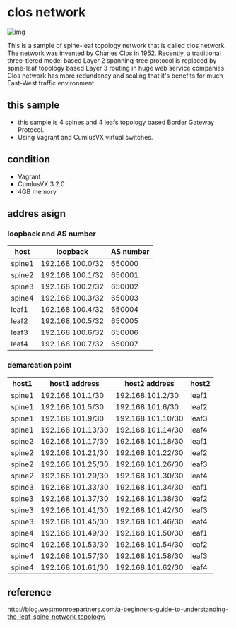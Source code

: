 # clos network
![img](http://blog.westmonroepartners.com/wp-content/uploads/2015/02/Leaf-Spine.jpg)

This is a sample of spine-leaf topology network that is called clos network. The network was invented by Charles Clos in 1952. Recently, a traditional three-tiered model based Layer 2 spanning-tree protocol is replaced by spine-leaf topology based Layer 3 routing in huge web service companies. Clos network has more redundancy and scaling that it's benefits for much East-West traffic environment. 

## this sample
* this sample is 4 spines and 4 leafs topology based Border Gateway Protocol.
* Using Vagrant and CumlusVX virtual switches. 

## condition
* Vagrant
* CumlusVX 3.2.0
* 4GB memory

## addres asign
### loopback and AS number
| host    | loopback         | AS number |
|---------|------------------|-----------|
| spine1  | 192.168.100.0/32 | 650000    |
| spine2  | 192.168.100.1/32 | 650001    |
| spine3  | 192.168.100.2/32 | 650002    |
| spine4  | 192.168.100.3/32 | 650003    |
| leaf1   | 192.168.100.4/32 | 650004    |
| leaf2   | 192.168.100.5/32 | 650005    |
| leaf3   | 192.168.100.6/32 | 650006    |
| leaf4   | 192.168.100.7/32 | 650007    |

### demarcation point
| host1   | host1 address      | host2 address      | host2   |
|---------|--------------------|--------------------|---------|
| spine1  | 192.168.101.1/30   | 192.168.101.2/30   | leaf1   |
| spine1  | 192.168.101.5/30   | 192.168.101.6/30   | leaf2   |
| spine1  | 192.168.101.9/30   | 192.168.101.10/30  | leaf3   |
| spine1  | 192.168.101.13/30  | 192.168.101.14/30  | leaf4   |
| spine2  | 192.168.101.17/30  | 192.168.101.18/30  | leaf1   |
| spine2  | 192.168.101.21/30  | 192.168.101.22/30  | leaf2   |
| spine2  | 192.168.101.25/30  | 192.168.101.26/30  | leaf3   |
| spine2  | 192.168.101.29/30  | 192.168.101.30/30  | leaf4   |
| spine3  | 192.168.101.33/30  | 192.168.101.34/30  | leaf1   |
| spine3  | 192.168.101.37/30  | 192.168.101.38/30  | leaf2   |
| spine3  | 192.168.101.41/30  | 192.168.101.42/30  | leaf3   |
| spine3  | 192.168.101.45/30  | 192.168.101.46/30  | leaf4   |
| spine4  | 192.168.101.49/30  | 192.168.101.50/30  | leaf1   |
| spine4  | 192.168.101.53/30  | 192.168.101.54/30  | leaf2   |
| spine4  | 192.168.101.57/30  | 192.168.101.58/30  | leaf3   |
| spine4  | 192.168.101.61/30  | 192.168.101.62/30  | leaf4   |

## reference
http://blog.westmonroepartners.com/a-beginners-guide-to-understanding-the-leaf-spine-network-topology/
